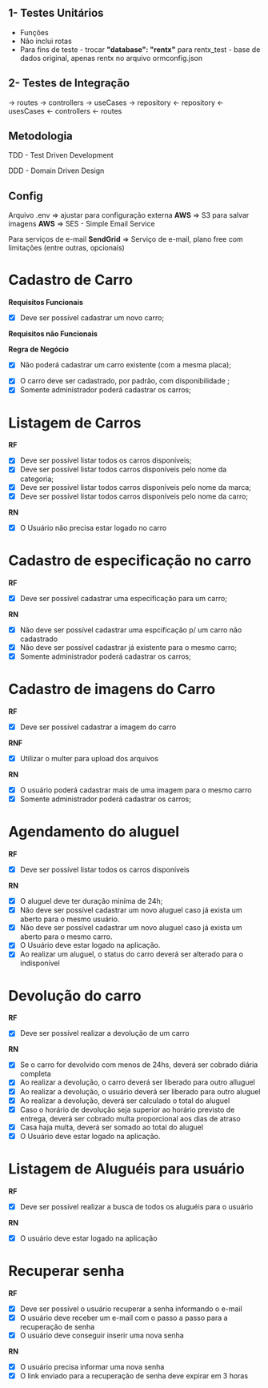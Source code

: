 ## 1- Testes Unitários
- Funções
- Não inclui rotas
- Para fins de teste - trocar **"database": "rentx"**   para rentx_test - base de dados original, apenas rentx
no arquivo ormconfig.json


## 2- Testes de Integração
-> routes -> controllers -> useCases -> repository
<- repository <- usesCases <- controllers <- routes

## Metodologia
TDD - Test Driven Development

DDD - Domain Driven Design

## Config
Arquivo .env => ajustar para configuração externa
**AWS** => S3 para salvar imagens
**AWS** => SES - Simple Email Service

Para serviços de e-mail
**SendGrid** => Serviço de e-mail, plano free com limitações (entre outras, opcionais)


# Cadastro de Carro

**Requisitos Funcionais**
- [x] Deve ser possível cadastrar um novo carro;


**Requisitos não Funcionais**

**Regra de Negócio**
- [x] Não poderá cadastrar um carro existente (com a mesma placa);
<!-- - [] Não deve ser possível alterar a placa de um carro cadastrado (já existente); -->
- [x] O carro deve ser cadastrado, por padrão, com disponibilidade ;
- [x] Somente administrador poderá cadastrar os carros;

# Listagem de Carros

**RF**
- [x] Deve ser possível listar todos os carros disponíveis;
- [x] Deve ser possível listar todos carros disponíveis pelo nome da categoria;
- [x] Deve ser possível listar todos carros disponíveis pelo nome da marca;
- [x] Deve ser possível listar todos carros disponíveis pelo nome da carro;

**RN**
- [x] O Usuário não precisa estar logado no carro

# Cadastro de especificação no carro
**RF**
- [x] Deve ser possível cadastrar uma especificação para um carro;
<!-- - [] Deve ser possível listar todas as especificações;
- [] Deve ser possível listar todos os carros -->

**RN**
- [x] Não deve ser possível cadastrar uma espcificação p/ um carro não cadastrado
- [x] Não deve ser possível cadastrar já existente para o mesmo carro;
- [x] Somente administrador poderá cadastrar os carros;

# Cadastro de imagens do Carro

**RF**
- [x] Deve ser possível cadastrar a imagem do carro


**RNF**
- [x] Utilizar o multer para upload dos arquivos

**RN**
- [x] O usuário poderá cadastrar mais de uma imagem para o mesmo carro
- [x] Somente administrador poderá cadastrar os carros;

# Agendamento do aluguel

**RF**
- [x] Deve ser possível listar todos os carros disponíveis

**RN**
- [x] O aluguel deve ter duração miníma de 24h;
- [x] Não deve ser possível cadastrar um novo aluguel caso já exista um aberto para o mesmo usuário.
- [x] Não deve ser possível cadastrar um novo aluguel caso já exista um aberto para o mesmo carro.
- [x] O Usuário deve estar logado na aplicação.
- [x] Ao realizar um aluguel, o status do carro deverá ser alterado para o indisponível

# Devolução do carro

 **RF**
- [x] Deve ser possível realizar a devolução de um carro

**RN**
- [x] Se o carro for devolvido com menos de 24hs, deverá ser cobrado diária completa
- [x] Ao  realizar a devolução, o carro deverá ser liberado para outro alluguel
- [x] Ao realizar a devolução, o usuário deverá ser liberado para outro aluguel
- [x] Ao realizar a devolução, deverá ser calculado o total do aluguel
- [x] Caso o horário de devolução seja superior ao horário previsto de entrega,
 deverá ser cobrado multa proporcional aos dias de atraso
- [x] Casa haja multa, deverá ser somado ao total do aluguel
- [x] O Usuário deve estar logado na aplicação.

# Listagem de Aluguéis para usuário

**RF**
- [x] Deve ser possível realizar a busca de todos os aluguéis para o usuário

**RN**
- [x] O usuário deve estar logado na aplicação

# Recuperar senha

**RF**
- [x] Deve ser possível o usuário recuperar a senha informando o e-mail
- [x] O usuário deve receber um e-mail com o passo a passo para a recuperação de senha
- [x] O usuário deve conseguir inserir uma nova senha

**RN**
- [x] O usuário precisa informar uma nova senha
- [x] O link enviado para a recuperação de senha deve expirar em 3 horas
